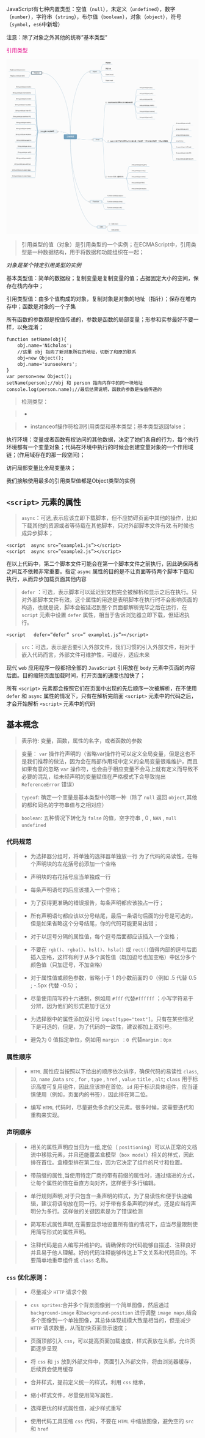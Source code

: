 
JavaScript有七种内置类型：空值（`null`），未定义（`undefined`），数字（`number`），字符串（`string`），布尔值（`boolean`），对象（`object`），符号（`symbol`，`es6`中新增）

注意：除了对象之外其他的统称”基本类型”

<span style='color:rgb(230,3,135);'>引用类型</span>

 <img src='img/yingyong.png'/>

> 引用类型的值（对象）是引用类型的一个实例；在ECMAScript中，引用类型是一种数据结构，用于将数据和功能组织在一起；

<i>对象是某个特定引用类型的实例</i>

基本类型值：简单的数据段；复制变量是复制变量的值；占据固定大小的空间，保存在栈内存中；

引用类型值：由多个值构成的对象，复制对象是对象的地址（指针）；保存在堆内存中；函数是对象的一个子集

所有函数的参数都是按值传递的，参数是函数的局部变量；形参和实参最好不要一样，以免混淆；

```
function setName(obj){
    obj.name='Nicholas';
    //这里 obj 指向了新对象所在的地址，切断了和原的联系
    obj=new Object();
    obj.name='sunseekers';
}
var person=new Object();
setName(person);//obj 和 person 指向内存中的同一块地址
console.log(person.name);//最后结果说明，函数的参数是按值传递的
```

> 检测类型：

>* 

>* instanceof操作符检测引用类型和基本类型；基本类型返回false；

执行环境：变量或者函数有权访问的其他数据，决定了她们各自的行为，每个执行环境都有一个变量对象；代码在环境中执行的时候会创建变量对象的一个作用域链；(作用域存在的那一段空间)；

访问局部变量比全局变量块；

我们接触使用最多的引用类型值都是Object类型的实例

## `<script>` 元素的属性

> `async`：可选,表示应该立即下载脚本，但不应妨碍页面中其他的操作，比如下载其他的资源或者等待载在其他脚本，只对外部脚本文件有效.有时候也成异步脚本；
```
<script  async src=”example1.js”></script>
<script  async src=”example2.js”></script>
```
在以上代码中，第二个脚本文件可能会在第一个脚本文件之前执行，因此确保两者之间互不依赖非常重要。指定 `async` 属性的目的是不让页面等待两个脚本下载和执行，从而异步加载页面其他内容
> `defer` ：可选，表示脚本可以延迟到文档完全被解析和显示之后在执行。只对外部脚本文件有效。这个属性的用途是表明脚本在执行时不会影响页面的构造，也就是说，脚本会被延迟到整个页面都解析完毕之后在运行，在 `script` 元素中设置 `defer` 属性，相当于告诉浏览器立即下载，但延迟执行。
```
<script   defer=”defer” src=” example1.js”></script>
```
> `src`：可选，表示是否要引入外部文件，我们习惯的引入外部文件，相对于嵌入代码而言，外部文件可维护性，可缓存，适应未来

现代 `web` 应用程序一般都把全部的 `JavaScript` 引用放在 `body` 元素中页面的内容后面。目的缩短页面加载时间，打开页面的速度也加快了；

所有 `<script>` 元素都会按照它们在页面中出现的先后顺序一次被解析，在不使用 `defer` 和 `async` 属性的情况下，只有在解析完前面 `<script>` 元素中的代码之后，才会开始解析 `<script>` 元素中的代码
 ## 基本概念
> 表示符: 变量，函数，属性的名字，或者函数的参数

> 变量： `var` 操作符声明的（省略var操作符可以定义全局变量，但是这也不是我们推荐的做法，因为会在局部作用域中定义的全局变量很难维护，而且如果有意的忽略 `var` 操作符，也会由于相应变量不会马上就有定义而导致不必要的混乱，给未经声明的变量赋值在严格模式下会导致抛出 `ReferenceError` 错误）

> `typeof`: 确定一个变量是基本类型中的哪一种（除了 `null` 返回 `object`,其他的都和同名的字符串值与之相对应）

> `boolean`: 五种情况下转化为 `false` 的值，空字符串 ,  0 , `NAN` , `null` `undefined`

### 代码规范
>* 为选择器分组时，将单独的选择器单独放一行
为了代码的易读性，在每个声明块的左花括号前添加一个空格

>* 声明块的右花括号应当单独成一行

>* 每条声明语句的后应该插入一个空格；

>* 为了获得更准确的错误报告，每条声明都应该独占一行；

>* 所有声明语句都应该以分号结尾，最后一条语句后面的分号是可选的，但是如果省略这个分号结尾，你的代码可能更易出错；

>* 对于以逗号分隔的属性值，每个逗号后面都应该插入一个空格；

>* 不要在 `rgb()`、`rgba()`、`hsl()`、`hsla()` 或 `rect()`值得内部的逗号后面插入空格，这样有利于从多个属性值（既加逗号也加空格）中区分多个颜色值（只加逗号，不加空格）

>* 对于属性值或颜色参数，省略小于 1 的小数前面的 0（例如 .5 代替 0.5 ; -.5px 代替 -0.5）；

>* 尽量使用简写的十六进制，例如用 `#fff` 代替`#ffffff` ；小写字符易于分辨，因为他们的形式更加于区分

>* 为选择器中的属性添加双引号 `input[type="text"]`。只有在某些情况下是可选的，但是，为了代码的一致性，建议都加上双引号。

>* 避免为 0 值指定单位，例如用 `margin ：0 `代替`margin：0px`

### 属性顺序
>* `HTML` 属性应当按照以下给出的顺序依次排序，确保代码的易读性 `class`, `ID`, `name` ,`Data`
`src` , `for` , `type`  , `href`  , `value`
`title` , `alt`;
`class` 用于标识高度可复用组件，因此应该排在首位。`id` 用于标识具体组件，应当谨慎使用（例如，页面内的书签），因此排在第二位。

>* 编写 `HTML` 代码时，尽量避免多余的父元素。很多时候，这需要迭代和重构来实现。

### 声明顺序
>* 相关的属性声明应当归为一组,定位（ `positioning`）可以从正常的文档流中移除元素，并且还能覆盖盒模型（`box model`）相关的样式，因此排在首位。盒模型排在第二位，因为它决定了组件的尺寸和位置。

>* 带前缀的属性,当使用特定厂商的带有前缀的属性时，通过缩进的方式，让每个属性的值在垂直方向对齐，这样便于多行编辑。

>* 单行规则声明,对于只包含一条声明的样式，为了易读性和便于快速编辑，建议将语句放在同一行。对于带有多条声明的样式，还是应当将声明分为多行。这样做的关键因素是为了错误检测 

>* 简写形式属性声明,在需要显示地设置所有值的情况下，应当尽量限制使用简写形式的属性声明。

>* 注释代码是由人编写并维护的。请确保你的代码能够自描述、注释良好并且易于他人理解。好的代码注释能够传达上下文关系和代码目的。不要简单地重申组件或 `class` 名称。

### `css` 优化原则：
>* 尽量减少 `HTTP` 请求个数

>* `css sprites`:合并多个背景图像到一个简单图像，然后通过 `background-image` 和`background-position` 进行调整
`image maps`,结合多个图像到一个单独图像，其总体体现规模大致是相当的，但是减少 `HTTP` 请求数量，从而加快页面显示速度；

>* 页面顶部引入 `css`，可以提高页面加载速度，样式表放在头部，允许页面逐步呈现

>* 将 `css` 和 `js` 放到外部文件中，页面引入外部文件，将由浏览器缓存，后续页会使用缓存

>* 合并样式，提前定义统一的样式，利用 `css` 继承，

>* 缩小样式文件，尽量使用简写属性，

>* 选择更优的样式属性值，减少样式重写

>* 使用代码工具压缩 `css` 代码，不要在 `HTML` 中缩放图像，避免空的 `src` 和 `href`